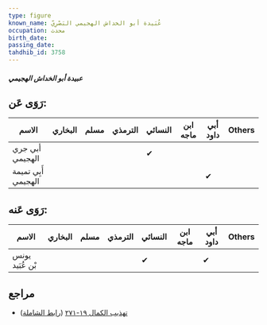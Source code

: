 ```yaml
---
type: figure
known_name: عُبَيدة أبو الخداش الهجيمي البَصْرِيّ
occupation: محدث
birth_date:
passing_date:
tahdhib_id: 3758
---
```

##### عبيدة أبو الخداش الهجيمي

## رَوَى عَن:
| الاسم               | البخاري | مسلم | الترمذي | النسائي | ابن ماجه | أبي داود | Others |
| ------------------- | ------- | ---- | ------- | ------- | -------- | -------- | ------ |
| أبي جري الهجيمي     |         |      |         | ✔       |          |          |        |
| أَبِي تميمة الهجيمي |         |      |         |         |          | ✔        |        |
## رَوَى عَنه:
| الاسم           | البخاري | مسلم | الترمذي | النسائي | ابن ماجه | أبي داود | Others |
| --------------- | ------- | ---- | ------- | ------- | -------- | -------- | ------ |
| يونس بْن عُبَيد |         |      |         | ✔       |          | ✔        |        |
## مراجع
- [تهذيب الكمال ١٩-٢٧١](obsidian://open?vault=Tahdhib-al-Kamal&file=Figures/٣٧٥٨-عبيدة%20أبو%20الخداش%20الهجيمي) ([رابط الشاملة](https://shamela.ws/book/3722/9845))